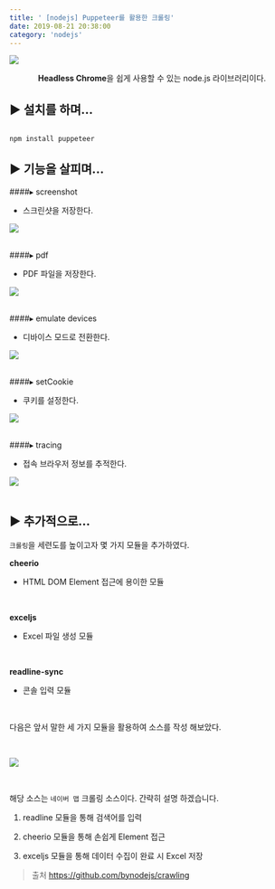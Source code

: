 ```yaml
---
title: ' [nodejs] Puppeteer를 활용한 크롤링'
date: 2019-08-21 20:38:00
category: 'nodejs'
---
```


![](../../../assets/nodejs/puppeteer/nodejs.puppeteer.png)
  
<center><strong>Headless Chrome</strong>을 쉽게 사용할 수 있는 node.js 라이브러리이다.</center>

▶︎ 설치를 하며...
-------------
```sh

npm install puppeteer

```

▶︎ 기능을 살피며...
-------------

####▸ screenshot
*   스크린샷을 저장한다.<br />

![](../../../assets/nodejs/puppeteer/nodejs.puppeteer.1.png)
<br /><br />

####▸ pdf
*   PDF 파일을 저장한다.<br />

![](../../../assets/nodejs/puppeteer/nodejs.puppeteer.2.png)
<br /><br />

####▸ emulate devices
*   디바이스 모드로 전환한다.<br />

![](../../../assets/nodejs/puppeteer/nodejs.puppeteer.3.png)
<br /><br />

####▸ setCookie
*   쿠키를 설정한다.<br />

![](../../../assets/nodejs/puppeteer/nodejs.puppeteer.4.png)
<br /><br />

####▸ tracing
*   접속 브라우저 정보를 추적한다.<br />  

![](../../../assets/nodejs/puppeteer/nodejs.puppeteer.5.png)
<br /><br />

▶︎ 추가적으로...
-----------

`크롤링`을 세련도를 높이고자 몇 가지 모듈을 추가하였다.

**cheerio**
-   HTML DOM Element 접근에 용이한 모듈

<br />

**exceljs**
-   Excel 파일 생성 모듈

<br />

**readline-sync**
-   콘솔 입력 모듈

<br />

다음은 앞서 말한 세 가지 모듈을 활용하여 소스를 작성 해보았다.

<br />

![](../../../assets/nodejs/puppeteer/nodejs.puppeteer.6.png)

<br />

해당 소스는 `네이버 맵` 크롤링 소스이다. 간략히 설명 하겠습니다.

1. readline 모듈을 통해 검색어를 입력

2. cheerio 모듈을 통해 손쉽게 Element 접근

3. exceljs 모듈을 통해 데이터 수집이 완료 시 Excel 저장

> 출처  <a href="https://github.com/bynodejs/crawling" target="_blank">https://github.com/bynodejs/crawling</a>
